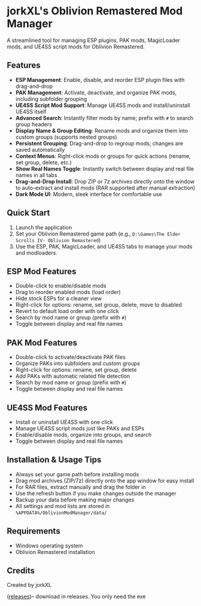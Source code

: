 # jorkXL's Oblivion Remastered Mod Manager

A streamlined tool for managing ESP plugins, PAK mods, MagicLoader mods, and UE4SS script mods for Oblivion Remastered.

## Features

- **ESP Management**: Enable, disable, and reorder ESP plugin files with drag-and-drop
- **PAK Management**: Activate, deactivate, and organize PAK mods, including subfolder grouping
- **UE4SS Script Mod Support**: Manage UE4SS mods and install/uninstall UE4SS itself
- **Advanced Search**: Instantly filter mods by name; prefix with `#` to search group headers
- **Display Name & Group Editing**: Rename mods and organize them into custom groups (supports nested groups)
- **Persistent Grouping**: Drag-and-drop to regroup mods; changes are saved automatically
- **Context Menus**: Right-click mods or groups for quick actions (rename, set group, delete, etc.)
- **Show Real Names Toggle**: Instantly switch between display and real file names in all tabs
- **Drag-and-Drop Install**: Drop ZIP or 7z archives directly onto the window to auto-extract and install mods (RAR supported after manual extraction)
- **Dark Mode UI**: Modern, sleek interface for comfortable use


## Quick Start

1. Launch the application
2. Set your Oblivion Remastered game path (e.g., `D:\Games\The Elder Scrolls IV- Oblivion Remastered`)
3. Use the ESP, PAK, MagicLoader, and UE4SS tabs to manage your mods and modloaders.

## ESP Mod Features

- Double-click to enable/disable mods
- Drag to reorder enabled mods (load order)
- Hide stock ESPs for a cleaner view
- Right-click for options: rename, set group, delete, move to disabled
- Revert to default load order with one click
- Search by mod name or group (prefix with `#`)
- Toggle between display and real file names

## PAK Mod Features

- Double-click to activate/deactivate PAK files
- Organize PAKs into subfolders and custom groups
- Right-click for options: rename, set group, delete
- Add PAKs with automatic related file detection
- Search by mod name or group (prefix with `#`)
- Toggle between display and real file names

## UE4SS Mod Features

- Install or uninstall UE4SS with one click
- Manage UE4SS script mods just like PAKs and ESPs
- Enable/disable mods, organize into groups, and search
- Toggle between display and real file names

## Installation & Usage Tips

- Always set your game path before installing mods
- Drag mod archives (ZIP/7z) directly onto the app window for easy install
- For RAR files, extract manually and drag the folder in
- Use the refresh button if you make changes outside the manager
- Backup your data before making major changes
- All settings and mod lists are stored in `%APPDATA%/OblivionModManager/data/`

## Requirements

- Windows operating system
- Oblivion Remastered installation

## Credits

Created by jorkXL

([releases](https://github.com/iamjakeirl/oblivionModEditor/releases))– download in releases. You only need the exe
